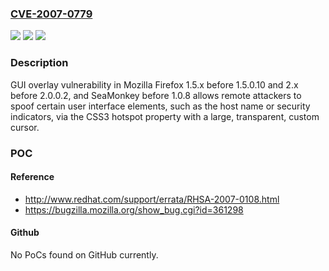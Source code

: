 ### [CVE-2007-0779](https://cve.mitre.org/cgi-bin/cvename.cgi?name=CVE-2007-0779)
![](https://img.shields.io/static/v1?label=Product&message=n%2Fa&color=blue)
![](https://img.shields.io/static/v1?label=Version&message=n%2Fa&color=blue)
![](https://img.shields.io/static/v1?label=Vulnerability&message=n%2Fa&color=brighgreen)

### Description

GUI overlay vulnerability in Mozilla Firefox 1.5.x before 1.5.0.10 and 2.x before 2.0.0.2, and SeaMonkey before 1.0.8 allows remote attackers to spoof certain user interface elements, such as the host name or security indicators, via the CSS3 hotspot property with a large, transparent, custom cursor.

### POC

#### Reference
- http://www.redhat.com/support/errata/RHSA-2007-0108.html
- https://bugzilla.mozilla.org/show_bug.cgi?id=361298

#### Github
No PoCs found on GitHub currently.

